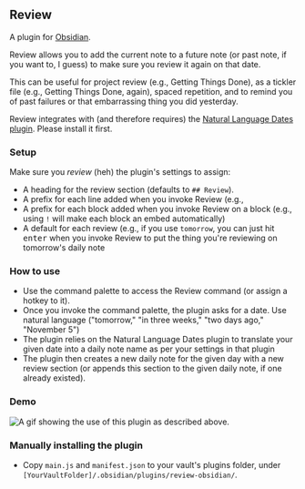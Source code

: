 ## Review

A plugin for [Obsidian](https://obsidian.md).

Review allows you to add the current note to a future note (or past note, if you want to, I guess) to make sure you review it again on that date.

This can be useful for project review (e.g., Getting Things Done), as a tickler file (e.g., Getting Things Done, again), spaced repetition, and to remind you of past failures or that embarrassing thing you did yesterday. 

Review integrates with (and therefore requires) the [Natural Language Dates plugin](https://github.com/argenos/nldates-obsidian). Please install it first.

### Setup
Make sure you _review_ (heh) the plugin's settings to assign:
- A heading for the review section (defaults to `## Review`).
- A prefix for each line added when you invoke Review (e.g., 
- A prefix for each block added when you invoke Review on a block (e.g., using `!` will make each block an embed automatically)
- A default for each review (e.g., if you use `tomorrow`, you can just hit <kbd>enter</kbd> when you invoke Review to put the thing you're reviewing on tomorrow's daily note

### How to use

- Use the command palette to access the Review command (or assign a hotkey to it).
- Once you invoke the command palette, the plugin asks for a date. Use natural language ("tomorrow," "in three weeks," "two days ago," "November 5")
- The plugin relies on the Natural Language Dates plugin to translate your given date into a daily note name as per your settings in that plugin
- The plugin then creates a new daily note for the given day with a new review section (or appends this section to the given daily note, if one already existed).

### Demo
![A gif showing the use of this plugin as described above.](https://i.imgur.com/9AqrSKy.gif)

### Manually installing the plugin

- Copy `main.js` and `manifest.json` to your vault's plugins folder, under `[YourVaultFolder]/.obsidian/plugins/review-obsidian/`.
